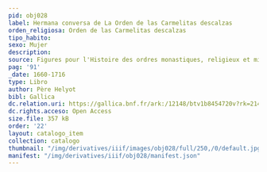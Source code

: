 ```yaml
---
pid: obj028
label: Hermana conversa de La Orden de las Carmelitas descalzas
orden_religiosa: Orden de las Carmelitas descalzas
tipo_habito: 
sexo: Mujer
description: 
source: Figures pour l'Histoire des ordres monastiques, religieux et militaires
pag: '91'
_date: 1660-1716
type: Libro
author: Père Helyot
bibl: Gallica
dc.relation.uri: https://gallica.bnf.fr/ark:/12148/btv1b8454720v?rk=21459;4
dc.rights.acceso: Open Access
size.file: 357 kB
order: '22'
layout: catalogo_item
collection: catalogo
thumbnail: "/img/derivatives/iiif/images/obj028/full/250,/0/default.jpg"
manifest: "/img/derivatives/iiif/obj028/manifest.json"
---
```

